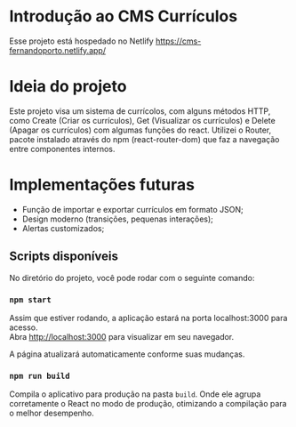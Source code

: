 # Introdução ao CMS Currículos

Esse projeto está hospedado no Netlify https://cms-fernandoporto.netlify.app/

# Ideia do projeto

Este projeto visa um sistema de currícolos, com alguns métodos HTTP, como Create (Criar os currículos), Get (Visualizar os currículos) e Delete (Apagar os currículos) com algumas funções do react. Utilizei o Router, pacote instalado através do npm (react-router-dom) que faz a navegação entre componentes internos.

# Implementações futuras

 - Função de importar e exportar currículos em formato JSON;
 - Design moderno (transições, pequenas interações);
 - Alertas customizados; 

## Scripts disponíveis

No diretório do projeto, você pode rodar com o seguinte comando:

### `npm start`

Assim que estiver rodando, a aplicação estará na porta localhost:3000 para acesso.\
Abra [http://localhost:3000](http://localhost:3000) para visualizar em seu navegador.

A página atualizará automaticamente conforme suas mudanças.

### `npm run build`

Compila o aplicativo para produção na pasta `build`. Onde ele agrupa corretamente o React no modo de produção, otimizando a compilação para o melhor desempenho.


